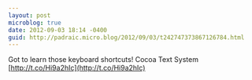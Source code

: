 ```yaml
---
layout: post
microblog: true
date: 2012-09-03 18:14 -0400
guid: http://padraic.micro.blog/2012/09/03/t242747373867126784.html
---
```

Got to learn those keyboard shortcuts! Cocoa Text System [http://t.co/Hi9a2hIc](http://t.co/Hi9a2hIc)
